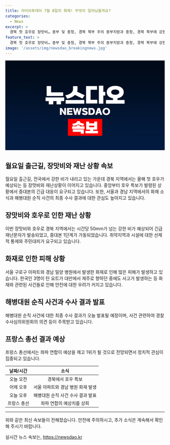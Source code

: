 ```yaml
---
title: 라이브투데이 7월 8일의 화제! 무엇이 일어났을까요?
categories:
  - News
excerpt: >
  경북 첫 호우로 장맛비… 중부 및 충청, 경북 북부 주의 중부지방과 충청, 경북 북부에 강한 비가 쏟아지고 있어, 재난문자가 발송됐다. 중대본은 1단계 경보를 발령하며 취약지역에 주민대피를 당부했다. 또한, 서울 아파트와 밀양 병원에서 화재가 발생하고 해병 순직사건의 최종 수사결과가 발표될 예정이다. 프랑스 총선에서는 깜짝 1위 예상되는 좌파 연합의 결과가 관심을 끌고 있다.
feature_text: >
  경북 첫 호우로 장맛비… 중부 및 충청, 경북 북부 주의 중부지방과 충청, 경북 북부에 강한 비가 쏟아지고 있어, 재난문자가 발송됐다. 중대본은 1단계 경보를 발령하며 취약지역에 주민대피를 당부했다. 또한, 서울 아파트와 밀양 병원에서 화재가 발생하고 해병 순직사건의 최종 수사결과가 발표될 예정이다. 프랑스 총선에서는 깜짝 1위 예상되는 좌파 연합의 결과가 관심을 끌고 있다.
image: '/assets/img/newsdao_breakingnews.jpg'
---
```


<p><img src="/assets/img/newsdao_breakingnews.jpg" alt="cryptoinkorea 속보" /></p>

<h2>월요일 출근길, 장맛비와 재난 상황 속보</h2>

<p data-ke-size="size16">월요일 출근길, 전국에서 강한 비가 내리고 있는 가운데 경북 지역에서는 올해 첫 호우가 예상되는 등 장맛비와 재난상황이 이어지고 있습니다. 중앙부터 호우 특보가 발령된 상황에서 중대본의 긴급 대응이 요구되고 있습니다. 또한, 서울과 경남 지역에서의 화재 소식과 해병대원 순직 사건의 최종 수사 결과에 대한 관심도 높아지고 있습니다.</p>

<h2 data-ke-size="size26">장맛비와 호우로 인한 재난 상황</h2>

<p data-ke-size="size16">이번 장맛비와 호우로 경북 지역에서는 시간당 50mm가 넘는 강한 비가 예상되어 긴급재난문자가 발송되었고, 중대본 1단계가 가동되었습니다. 취약지역과 시설에 대한 선제적 통제와 주민대피가 요구되고 있습니다.</p>

<h2 data-ke-size="size26">화재로 인한 피해 상황</h2>

<p data-ke-size="size16">서울 구로구 아파트와 경남 밀양 병원에서 발생한 화재로 인해 많은 피해가 발생하고 있습니다. 한국인 3명이 탄 요트가 대만에서 제주로 향하던 중에도 사고가 발생하는 등 화재와 관련된 사건들로 인해 안전에 대한 우려가 커지고 있습니다.</p>

<h2 data-ke-size="size26">해병대원 순직 사건과 수사 결과 발표</h2>

<p data-ke-size="size16">해병대원 순직 사건에 대한 최종 수사 결과가 오늘 발표될 예정이며, 사건 관련하여 경찰 수사심의위원회의 의견 등이 주목받고 있습니다.</p>

<h2 data-ke-size="size26">프랑스 총선 결과 예상</h2>

<p data-ke-size="size16">프랑스 총선에서는 좌파 연합이 예상을 깨고 1위가 될 것으로 전망되면서 정치적 관심이 집중되고 있습니다.</p>

<table>
    <thead>
        <tr>
            <th style="text-align: center;">날짜/시간</th>
            <th style="text-align: center;">소식</th>
        </tr>
    </thead>
    <tbody>
        <tr>
            <td style="text-align: center;">오늘 오전</td>
            <td style="text-align: center;">경북에서 호우 특보</td>
        </tr>
        <tr>
            <td style="text-align: center;">어제 오후</td>
            <td style="text-align: center;">서울 아파트와 경남 병원 화재 발생</td>
        </tr>
        <tr>
            <td style="text-align: center;">오늘 오후</td>
            <td style="text-align: center;">해병대원 순직 사건 수사 결과 발표</td>
        </tr>
        <tr>
            <td style="text-align: center;">프랑스 총선</td>
            <td style="text-align: center;">좌파 연합의 예상치를 상회</td>
        </tr>
    </tbody>
</table>

<hr>

<p data-ke-size="size16">위와 같은 최신 속보들이 전해졌습니다. 안전에 주의하시고, 추가 소식은 계속해서 확인해 주시기 바랍니다.</p>
실시간 뉴스 속보는, <a href="https://newsdao.kr" rel="dofollow">https://newsdao.kr</a>


